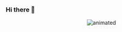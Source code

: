 ### Hi there 👋

<p align="center">
  <img src="https://i.pinimg.com/originals/96/c4/1d/96c41d290b7a0cd5d80ceebc3aaf9d15.gif" alt="animated" />
</p>


<!--
**daricoder/daricoder** is a ✨ _special_ ✨ repository because its `README.md` (this file) appears on your GitHub profile.

Here are some ideas to get you started:

- 🔭 I’m currently working on ...
- 🌱 I’m currently learning ...
- 👯 I’m looking to collaborate on ...
- 🤔 I’m looking for help with ...
- 💬 Ask me about ...
- 📫 How to reach me: ...
- 😄 Pronouns: ...
- ⚡ Fun fact: ...
-->
